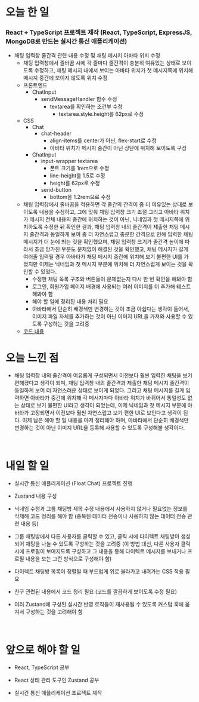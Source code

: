 # 오늘 한 일

### React + TypeScript 프로젝트 제작 (React, TypeScript, ExpressJS, MongoDB로 만드는 실시간 통신 애플리케이션)

- 채팅 입력창 줄간격 관련 내용 수정 및 채팅 메시지 아바타 위치 수정
  - 채팅 입력창에서 줄바꿈 시에 각 줄마다 줄간격이 충분히 여유있는 상태로 보이도록 수정하고, 채팅 메시지 내에서 보이는 아바타 위치가 첫 메시지쪽에 위치해 메시지 중간에 보이지 않도록 위치 수정
  - 프론트엔드
    - ChatInput
      - sendMessageHandler 함수 수정
        - textarea를 확인하는 조건부 수정
          - textarea.style.height를 62px로 수정
  - CSS
    - Chat
      - chat-header
        - align-items를 center가 아닌, flex-start로 수정
        - 아바타 위치가 메시지 중간이 아닌 상단에 위치해 보이도록 구성
    - ChatInput
      - input-wrapper textarea
        - 폰트 크기를 1rem으로 수정
        - line-height를 1.5로 수정
        - height를 62px로 수정
      - send-button
        - bottom을 1.2rem으로 수정
  - 채팅 입력창에서 줄바꿈을 적용하면 각 줄간의 간격이 좀 더 여유있는 상태로 보이도록 내용을 수정하고, 그에 맞춰 채팅 입력창 크기 조절 그리고 아바타 위치가 메시지 전체 내용의 중간에 위치하는 것이 아닌, 닉네임과 첫 메시지쪽에 위치하도록 수정한 뒤 확인한 결과, 채팅 입력창 내의 줄간격이 제출한 채팅 메시지 줄간격과 동일하게 보여 좀 더 자연스럽고 충분한 간격으로 인해 입력한 채팅 메시지가 더 눈에 띄는 것을 확인했으며, 채팅 입력창 크기가 줄간격 높이에 따라서 조금 망가진 부분도 문제없이 해결된 것을 확인했고, 채팅 메시지가 길게 여러줄 입력될 경우 아바타가 채팅 메시지 중간에 위치해 보기 불편한 UI를 가졌지만 이제는 닉네임과 첫 메시지 부분에 위치해 더 자연스럽게 보이는 것을 확인할 수 있었다.
    - 수정한 채팅 목록 구조와 버튼들이 문제없는지 다시 한 번 확인을 해봐야 함
    - 로그인, 회원가입 페이지 배경에 사용되는 여러 이미지를 더 추가해 테스트해봐야 함
    - 해야 할 일에 정리된 내용 처리 필요
    - 아바타에서 단순히 배경색만 변경하는 것이 조금 아쉽다는 생각이 들어서, 이미지 파일 자체를 추가하는 것이 아닌 이미지 URL을 가져와 사용할 수 있도록 구성하는 것을 고려중
  - [코드 내용](https://github.com/jeongsangtae/float-chat/commit/c55554ee778149ffc7913c7d921bba239e8b6cdd)

# 오늘 느낀 점

- 채팅 입력창 내의 줄간격이 여유롭게 구성되면서 이전보다 훨씬 입력한 채팅을 보기 편해졌다고 생각이 되며, 채팅 입력창 내의 줄간격과 제출한 채팅 메시지 줄간격이 동일하게 보여 더 자연스러운 상태로 보이게 되었다. 그리고 채팅 메시지를 길게 입력하면 아바타가 중간에 위치해 각 메시지마다 아바타 위치가 바뀌어서 통일성도 없는 상태로 보기 불편한 UI라고 생각이 되었는데, 이제 닉네임과 첫 메시지 부분에 아바타가 고정되면서 이전보다 훨씬 자연스럽고 보기 편한 UI로 보인다고 생각이 된다. 이제 남은 해야 할 일 내용을 마저 정리해야 하며, 아바타에서 단순히 배경색만 변경하는 것이 아닌 이미지 URL을 등록해 사용할 수 있도록 구성해볼 생각이다.

<br />

# 내일 할 일

- 실시간 통신 애플리케이션 (Float Chat) 프로젝트 진행

- Zustand 내용 구성

- 닉네임 수정과 그룹 채팅방 제목 수정 내용에서 사용하지 않거나 필요없는 정보를 삭제해 코드 정리를 해야 함 (중복된 데이터 전송이나 사용하지 않는 데이터 전송 관련 내용 등)

- 그룹 채팅방에서 다른 사용자를 클릭할 수 있고, 클릭 시에 다이렉트 채팅방이 생성되어 채팅을 나눌 수 있도록 구성하는 것을 고려중 (이 방법 대신, 다른 사용자 클릭 시에 프로필이 보여지도록 구성하고 그 내용을 통해 다이렉트 메시지를 보내거나 프로필 내용을 보는 그런 방식으로 구성해야 함)

- 다이렉트 채팅방 목록이 정렬될 때 부드럽게 위로 올라가고 내려가는 CSS 적용 필요

- 친구 관련된 내용에서 코드 정리 필요 (코드를 깔끔하게 보이도록 수정 필요)

- 여러 Zustand에 구성된 실시간 반영 로직들이 재사용될 수 있도록 커스텀 훅에 옮겨서 구성하는 것을 고려해야 함

<br />

# 앞으로 해야 할 일

- React, TypeScript 공부

- React 상태 관리 도구인 Zustand 공부

- 실시간 통신 애플리케이션 프로젝트 제작
